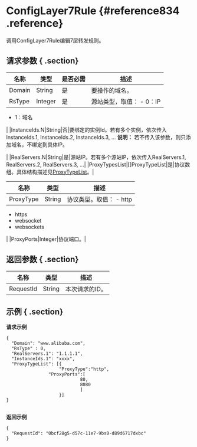 # ConfigLayer7Rule {#reference834 .reference}

调用ConfigLayer7Rule编辑7层转发规则。

## 请求参数 { .section}

|名称|类型|是否必需|描述|
|--|--|----|--|
|Domain|String|是|要操作的域名。|
|RsType|Integer|是|源站类型，取值： -   0：IP
-   1：域名

 |
|InstanceIds.N|String|否|要绑定的实例Id。若有多个实例，依次传入InstanceIds.1, InstanceIds.2, InstanceIds.3, ... **说明：** 若不传入该参数，则只添加域名，不绑定到具体IP。

 |
|RealServers.N|String|是|源站IP。若有多个源站IP，依次传入RealServers.1, RealServers.2, RealServers.3, ...|
|ProxyTypesList|\[\]ProxyTypeList|是|协议数组。具体结构描述见[ProxyTypeList](#ProxyTypeList)。|

|名称|类型|描述|
|--|--|--|
|ProxyType|String|协议类型。取值： -   http
-   https
-   websocket
-   websockets

 |
|ProxyPorts|Integer|协议端口。|

## 返回参数 { .section}

|名称|类型|描述|
|--|--|--|
|RequestId|String|本次请求的ID。|

## 示例 { .section}

**请求示例** 

```
{
  "Domain": "www.alibaba.com",
  "RsType" : 0,
  "RealServers.1": "1.1.1.1",
  "InstanceIds.1": "xxxx",
  "ProxyTypeList": [{
            		"ProxyType":"http",
           		"ProxyPorts":[
                			80,
                			8080
            				]
         			}]
}
				
```

**返回示例** 

```
{
  "RequestId": "0bcf28g5-d57c-11e7-9bs0-d89d6717dxbc"
}
				
```

